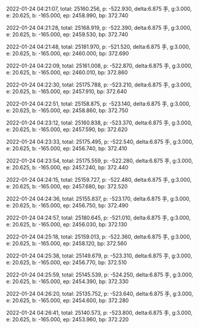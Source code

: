 2022-01-24 04:21:07, total: 25160.256, p: -522.930, delta:6.875 手, g:3.000, e: 20.625, b: -165.000, ep: 2458.990, bp: 372.740

2022-01-24 04:21:28, total: 25168.919, p: -522.390, delta:6.875 手, g:3.000, e: 20.625, b: -165.000, ep: 2459.530, bp: 372.740

2022-01-24 04:21:48, total: 25181.970, p: -521.520, delta:6.875 手, g:3.000, e: 20.625, b: -165.000, ep: 2460.000, bp: 372.690

2022-01-24 04:22:09, total: 25161.008, p: -522.870, delta:6.875 手, g:3.000, e: 20.625, b: -165.000, ep: 2460.010, bp: 372.860

2022-01-24 04:22:30, total: 25175.788, p: -523.210, delta:6.875 手, g:3.000, e: 20.625, b: -165.000, ep: 2457.910, bp: 372.640

2022-01-24 04:22:51, total: 25158.875, p: -523.140, delta:6.875 手, g:3.000, e: 20.625, b: -165.000, ep: 2458.860, bp: 372.750

2022-01-24 04:23:12, total: 25160.838, p: -523.370, delta:6.875 手, g:3.000, e: 20.625, b: -165.000, ep: 2457.590, bp: 372.620

2022-01-24 04:23:33, total: 25175.495, p: -522.540, delta:6.875 手, g:3.000, e: 20.625, b: -165.000, ep: 2456.740, bp: 372.410

2022-01-24 04:23:54, total: 25175.559, p: -522.280, delta:6.875 手, g:3.000, e: 20.625, b: -165.000, ep: 2457.240, bp: 372.440

2022-01-24 04:24:15, total: 25159.727, p: -522.480, delta:6.875 手, g:3.000, e: 20.625, b: -165.000, ep: 2457.680, bp: 372.520

2022-01-24 04:24:36, total: 25155.837, p: -523.170, delta:6.875 手, g:3.000, e: 20.625, b: -165.000, ep: 2456.750, bp: 372.490

2022-01-24 04:24:57, total: 25180.645, p: -521.010, delta:6.875 手, g:3.000, e: 20.625, b: -165.000, ep: 2456.030, bp: 372.130

2022-01-24 04:25:18, total: 25159.013, p: -522.360, delta:6.875 手, g:3.000, e: 20.625, b: -165.000, ep: 2458.120, bp: 372.560

2022-01-24 04:25:38, total: 25149.679, p: -523.310, delta:6.875 手, g:3.000, e: 20.625, b: -165.000, ep: 2456.770, bp: 372.510

2022-01-24 04:25:59, total: 25145.539, p: -524.250, delta:6.875 手, g:3.000, e: 20.625, b: -165.000, ep: 2454.390, bp: 372.330

2022-01-24 04:26:20, total: 25135.752, p: -523.640, delta:6.875 手, g:3.000, e: 20.625, b: -165.000, ep: 2454.600, bp: 372.280

2022-01-24 04:26:41, total: 25140.573, p: -523.800, delta:6.875 手, g:3.000, e: 20.625, b: -165.000, ep: 2453.960, bp: 372.220
